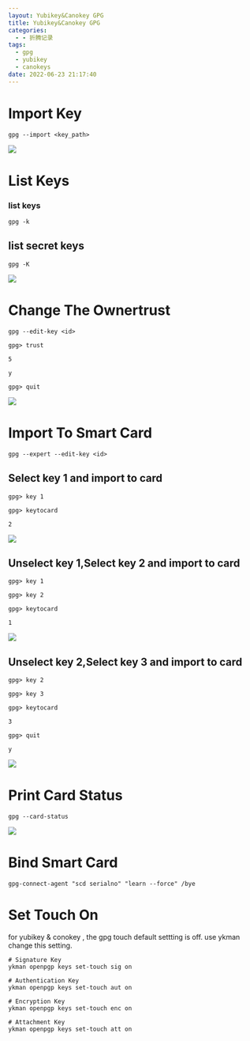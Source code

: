 ```yaml
---
layout: Yubikey&Canokey GPG
title: Yubikey&Canokey GPG
categories:
  - - 折腾记录
tags: 
  - gpg
  - yubikey
  - canokeys
date: 2022-06-23 21:17:40
---
```


# Import Key

```shell
gpg --import <key_path>
```
![](https://cdn.assets.taoidle.com/gh/taoidle/taoidle.github.io@master/assets/images/gpg_import(1).png)

# List Keys

### list keys
```shell
gpg -k
```

## list secret keys
```shell
gpg -K
```

![](https://cdn.assets.taoidle.com/gh/taoidle/taoidle.github.io@master/assets/images/gpg_import(2).png)


# Change The Ownertrust

```shell
gpg --edit-key <id>
```

```shell
gpg> trust

5

y

gpg> quit
```

![](https://cdn.assets.taoidle.com/gh/taoidle/taoidle.github.io@master/assets/images/gpg_import(3).png)


# Import To Smart Card

```shell
gpg --expert --edit-key <id>
```

## Select key 1 and import to card

```shell
gpg> key 1

gpg> keytocard

2
```

![](https://cdn.assets.taoidle.com/gh/taoidle/taoidle.github.io@master/assets/images/gpg_key2card(1).png)

## Unselect key 1,Select key 2 and import to card

```shell
gpg> key 1

gpg> key 2

gpg> keytocard

1
```

![](https://cdn.assets.taoidle.com/gh/taoidle/taoidle.github.io@master/assets/images/gpg_key2card(2).png)

## Unselect key 2,Select key 3 and import to card

```shell
gpg> key 2

gpg> key 3

gpg> keytocard

3

gpg> quit

y
```

![](https://cdn.assets.taoidle.com/gh/taoidle/taoidle.github.io@master/assets/images/gpg_key2card(3).png)

# Print Card Status

```shell
gpg --card-status
```

![](https://cdn.assets.taoidle.com/gh/taoidle/taoidle.github.io@master/assets/images/gpg_card_status.png)

# Bind Smart Card

```shell
gpg-connect-agent "scd serialno" "learn --force" /bye
```

# Set Touch On

for yubikey & conokey , the gpg touch default settting is off. use ykman change this setting.

```shell
# Signature Key
ykman openpgp keys set-touch sig on

# Authentication Key
ykman openpgp keys set-touch aut on

# Encryption Key
ykman openpgp keys set-touch enc on

# Attachment Key
ykman openpgp keys set-touch att on
```